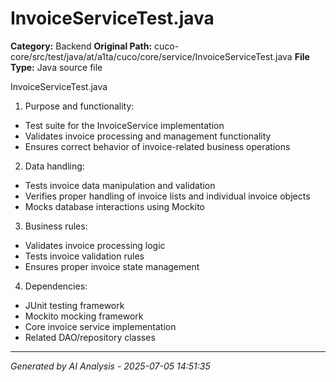 # InvoiceServiceTest.java

**Category:** Backend
**Original Path:** cuco-core/src/test/java/at/a1ta/cuco/core/service/InvoiceServiceTest.java
**File Type:** Java source file

InvoiceServiceTest.java
1. Purpose and functionality:
- Test suite for the InvoiceService implementation
- Validates invoice processing and management functionality
- Ensures correct behavior of invoice-related business operations

2. Data handling:
- Tests invoice data manipulation and validation
- Verifies proper handling of invoice lists and individual invoice objects
- Mocks database interactions using Mockito

3. Business rules:
- Validates invoice processing logic
- Tests invoice validation rules
- Ensures proper invoice state management

4. Dependencies:
- JUnit testing framework
- Mockito mocking framework
- Core invoice service implementation
- Related DAO/repository classes

---
*Generated by AI Analysis - 2025-07-05 14:51:35*
